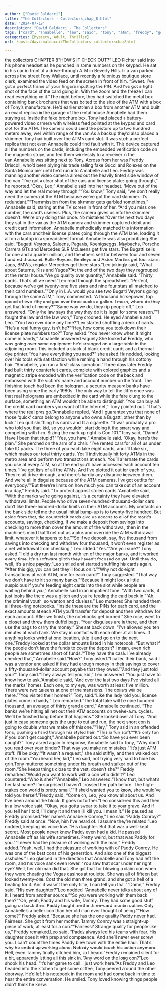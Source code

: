 ```yaml
---

author: ["David Baldacci"]
title: "The Collectors - Collectors_chap_8.html"
date: "2024-07-19"
description: "David Baldacci - The Collectors"
tags: ["card", "annabelle", "leo", "said", "tony", "atm", "freddy", "got", "two", "get", "one", "paddy", "going", "people", "account", "con", "bank", "camera", "way", "number", "even", "know", "time", "come", "never"]
categories: [Mystery, Adult, Thriller]
url: /posts/davidbaldacci/TheCollectors-collectorschap8html

---
```


the collectors
CHAPTER 8"HOW’S IT CHECK OUT?” LEO Richter said into his phone headset as he punched in some numbers on the keypad. He sat in his car in front of a drive-through ATM in Beverly Hills. In a van parked across the street Tony Wallace, until recently a felonious boutique store clerk, examined the video feed on the screen in front of him. “Sweet. I’ve got a perfect frame of your fingers inputting the PIN. And I’ve got a tight shot of the face of the card going in. With the zoom and the freeze I can read everything on it.”The night before, they had switched the metal box containing bank brochures that was bolted to the side of the ATM with a box of Tony’s manufacture. He’d earlier stolen a box from another ATM and built an exact replica in the garage of the rental house Annabelle had them staying at. Inside the fake brochure box, Tony had placed a battery-powered video camera with wireless feed pointed at the keypad and card slot for the ATM. The camera could send the picture up to two hundred meters away, well within range of the van.As a backup they’d also placed a skimmer Tony had built over the ATM’s card slot. It was such a perfect replica that not even Annabelle could find fault with it. This device captured all the numbers on the cards, including the embedded verification code on the magnetic stripe, and fed them wirelessly to a receiver in the van.Annabelle was sitting next to Tony. Across from her was Freddy Driscoll, who’d been plying his trade selling fake Gucci and Rolexes on the Santa Monica pier until he’d run into Annabelle and Leo. Freddy was manning another video camera aimed out the heavily tinted side window of the van.“I’ve got a clear shot of the cars and license plates going through,” he reported.“Okay, Leo,” Annabelle said into her headset. “Move out of the way and let the real money through.”“You know,” Tony said, “we don’t really need the camera at the ATM because we’ve got the card skimmer. It’s redundant.”“Transmission from the skimmer gets garbled sometimes,” Annabelle said, staring at the TV screen in front of her. “And you miss one number, the card’s useless. Plus, the camera gives us info the skimmer doesn’t. We’re only doing this once. No mistakes.”Over the next two days they sat in the van as the ATM camera and skimmer captured debit and credit card information. Annabelle methodically matched this information with the cars and their license plates going through the ATM lane, loading it all on a laptop in a spreadsheet format. Annabelle was also prioritizing.She said, “Bugatti Veyrons, Saleens, Paganis, Koenigseggs, Maybachs, Porsche Carrera GTs and Mercedes SLR McLarens get five stars. The Bugatti sells for one and a quarter million, and the others sell for between four and seven hundred thousand. Rolls-Royces, Bentleys and Aston Martins get four stars. Jags, BMWs, regular Mercedes get three stars.”Leo jokingly said, “What about Saturns, Kias and Yugos?”At the end of the two days they regrouped at the rental house.“We go quality over quantity,” Annabelle said. “Thirty cards. That’s all we need.”Leo read through the spreadsheet. “Perfect, because we’ve got twenty-one five stars and nine four stars all matched to their card numbers.”“Only in L.A. would you see two Bugatti Veyrons going through the same ATM,” Tony commented. “A thousand horsepower, top speed of two-fifty and gas over three bucks a gallon. I mean, where do they get that kind of money?”“Same way we do, they rip people off,” Leo answered. “Only the law says the way they do it is legal for some reason.”“I fought the law and the law won,” Tony crooned. He eyed Annabelle and Leo. “You two ever done any time?”Leo started shuffling a deck of cards. “He’s a real funny guy, isn’t he?”“Hey, how come you took down their license plate numbers too?” Tony asked.“You never know when it might come in handy,” Annabelle answered vaguely.She looked at Freddy, who was going over some equipment he’d arranged on a large table in the adjoining room. This included a stack of blank credit cards and a thermal dye printer.“You have everything you need?” she asked.He nodded, looking over his tools with satisfaction while running a hand through his cottony hair. “Annabelle, you run a first-class operation.”Three days later Freddy had built thirty counterfeit cards, complete with colored graphics and a magnetic stripe encoded with the verification code on the back and embossed with the victim’s name and account number on the front. The finishing touch had been the hologram, a security measure banks have been using since the early 1980s. The only way to tell the difference was that real holograms are embedded in the card while the fake clung to the surface, something an ATM wouldn’t be able to distinguish.“You can buy all the credit card numbers you want off the Internet,” Tony pointed out. “That’s where the real pros go.”Annabelle replied, “And I guarantee you that none of those ‘quick’ cards belong to anyone who owns a Bugatti, other than by luck.”Leo quit shuffling his cards and lit a cigarette. “It was probably a pro who told you that, kid, so you wouldn’t start doing it the smart way and competing with him. Sizing the mark up right is Con 101.”Tony said, “Damn! Have I been that stupid?”“Yes, you have,” Annabelle said. “Okay, here’s the plan.” She perched on the arm of a chair. “I’ve rented cars for all of us under fake ID packs. The three of you each take eight cards, and I’ll take six, which makes our total thirty cards. You’ll individually hit forty ATMs in the metro area and perform two transactions at each. You’ll alternate the cards you use at every ATM, so at the end you’ll have accessed each account ten times.“I’ve got lists of all the ATMs. And I’ve plotted it out for each of you. They’re all drive-through, and there’s hardly any distance between them. And we’re all in disguise because of the ATM cameras. I’ve got outfits for everybody.”“But there’re limits on how much you can take out of an account in a day,” Freddy said. “To protect against stolen cards.”Annabelle said, “With the marks we’re going against, it’s a certainty they have elevated withdrawal limits. People who drive seven-hundred-thousand-dollar cars don’t like three-hundred-dollar limits on their ATM accounts. My contacts on the bank side tell me the usual initial bump-up is to twenty-five hundred. But aside from that, the counterfeit cards give us access to all of the mark’s accounts, savings, checking. If we make a deposit from savings into checking to more than cover the amount of the withdrawal, then in the machine’s mind that’ll net out as a plus and override the ATM withdrawal limit, whatever it happens to be.”“So if we deposit, say, five thousand from savings into checking and withdraw four thousand, it won’t even register as a net withdrawal from checking,” Leo added.“Yes.”“Are you sure?” Tony asked.“I did a dry run last month with ten of the major banks, and it worked every time. It’s a software glitch they haven’t focused on yet. Until they do, well, it’s a nice payday.”Leo smiled and started shuffling his cards again. “After this gig, you can bet they’ll focus on it.”“Why not do eight transactions at each ATM, one for each card?” Tony suggested. “That way we don’t have to hit so many banks.”“Because it might look a little suspicious if you’re feeding eight cards into the slot while people are waiting behind you,” Annabelle said in an impatient tone. “With two cards, it just looks like there was a glitch and you’re feeding the card back in.”“Ah, the criminal youth, so wanton and clueless,” Leo muttered.She handed them all three-ring notebooks. “Inside these are the PINs for each card, and the exact amounts at each ATM you’ll transfer for deposit and then withdraw for each account. After we finish, the notebooks get burned.” She rose, went to a closet and threw them duffel bags. “Your disguises are in there, and then use the bags to carry the money.” She sat back down. “I’ve allowed you ten minutes at each bank. We stay in contact with each other at all times. If anything looks weird at one location, skip it and go on to the next one.”Freddy looked at the dollar amounts listed in his notebook. “But what if the people don’t have the funds to cover the deposit? I mean, even rich people are sometimes short of funds.”“They have the cash. I’ve already checked that,” Annabelle said.“How?” Tony asked.“I called their bank, said I was a vendor and asked if they had enough money in their savings to cover a fifty-thousand-dollar account payable that they owed.”“And they just told you?” Tony said.“They always tell you, kid,” Leo answered. “You just have to know how to ask.”Annabelle said, “And over the last two days I’ve visited all the marks’ homes. Each one, to my eye, was worth at least five million. There were two Saleens at one of the mansions. The dollars will be there.”“You visited their homes?” Tony said.“Like the lady told you, license plates come in handy,” Leo remarked.“The total take will be nine hundred thousand, an average of thirty grand a card,” Annabelle continued. “The banks we’re hitting all net out their ATM accounts on twelve-a.m. cycles. We’ll be finished long before that happens.” She looked over at Tony. “And just in case someone gets the urge to cut and run, the next short con is going to double what we make off this one.”“Hey,” Tony said in an offended tone, pushing a hand through his styled hair. “This is fun stuff.”“It’s only fun if you don’t get caught,” Annabelle pointed out.“So have you ever been caught?” Tony asked again.In response, Annabelle said to Tony, “Why don’t you read over your binder? That way you make no mistakes.”“It’s just ATM stuff. I’ll be okay.”“It wasn’t a request,” she said stiffly, and then walked out of the room.“You heard her, kid,” Leo said, not trying very hard to hide his grin.Tony muttered something under his breath and stalked out of the room.“She keeps things close to the vest, doesn’t she?” Freddy remarked.“Would you want to work with a con who didn’t?” Leo countered.“Who is she?”“Annabelle,” Leo answered.“I know that, but what’s her last name? I’m surprised I haven’t crossed her path before. The high-stakes con world is pretty small.”“If she’d wanted you to know, she would’ve told you herself.”Freddy said, “Come on, Leo, you know all about us. And I’ve been around the block. It goes no further.”Leo considered this and then in a low voice said, “Okay, you gotta swear to take it to your grave. And if you tell her I told, I’ll deny it and then I’ll kill you. I mean it.” He paused as Freddy promised.“Her name’s Annabelle Conroy,” Leo said.“Paddy Conroy?” Freddy said at once. “Now, him I’ve heard of. I assume they’re related.”Leo nodded, keeping his voice low. “His daughter. But that was a well-kept secret. Most people never knew Paddy even had a kid. He passed Annabelle off as his wife sometimes. Pretty weird, but that was Paddy for you.”“I never had the pleasure of working with the man,” Freddy added.“Yeah, well, I had the pleasure of working with ol’ Paddy Conroy. He was one of the best cons of his generation. And also one of the biggest assholes.” Leo glanced in the direction that Annabelle and Tony had left the room, and his voice sank even lower. “You saw that scar under her right eye? Well, her old man did that. She got that for blowing a claim con when they were cheating the Vegas casinos at roulette. She was all of fifteen but looked twenty-one. Cost the old man three grand, and she got a hell of a beating for it. And it wasn’t the only time, I can tell you that.”“Damn,” Freddy said. “His own daughter?”Leo nodded. “Annabelle never talks about any of it. I heard from another source.”“So you were working with them back then?”“Oh, yeah, Paddy and his wife, Tammy. They had some good stuff going on back then. Paddy taught me the three-card monte routine. Only Annabelle’s a better con than her old man ever thought of being.”“How come?” Freddy asked.“Because she has the one quality Paddy never had. Fairness. She got it from her mother. Tammy Conroy was a straight-up piece of work, at least for a con.”“Fairness? Strange quality for people like us,” Freddy remarked.Leo said, “Paddy always led his teams with fear. His daughter does it with prep and competence. And she’ll never ever screw you. I can’t count the times Paddy blew town with the entire haul. That’s why he ended up working alone. Nobody would touch his action anymore. Hell, even Tammy finally ditched him, so I heard.”Freddy remained silent for a bit, apparently letting all this sink in. “Any word on the long con?”Leo shook his head. “It’s her game to call. I just work here.”As Freddy and Leo headed into the kitchen to get some coffee, Tony peered around the other doorway. He’d left his notebook in the room and had come back in time to hear the entire conversation. He smiled. Tony loved knowing things people didn’t think he knew.